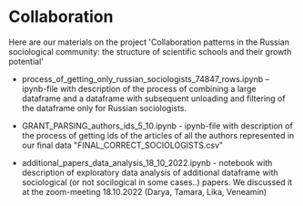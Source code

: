 # Collaboration
Here are our materials on the project 'Collaboration patterns in the Russian sociological community: the structure of scientific schools and their growth potential'

* process_of_getting_only_russian_sociologists_74847_rows.ipynb – ipynb-file with description of the process of combining a large dataframe and a dataframe with subsequent unloading and filtering of the dataframe only for Russian sociologists.

* GRANT_PARSING_authors_ids_5_10.ipynb - ipynb-file with description of the process of getting ids of the articles of all the authors represented in our final data "FINAL_CORRECT_SOCIOLOGISTS.csv"

* additional_papers_data_analysis_18_10_2022.ipynb - notebook with description of exploratory data analysis of additional dataframe with sociological (or not socilogical in some cases..) papers. We discussed it at the zoom-meeting 18.10.2022 (Darya, Tamara, Lika, Veneamin)
